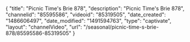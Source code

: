 {
    "title": "Picnic Time's Brie 878",
    "description": "Picnic Time's Brie 878",
    "channelid": "85595586",
    "videoid": "85319505",
    "date_created": "1486606497",
    "date_modified": "1491594763",
    "type": "captivate",
    "layout": "channelVideo",
    "url": "\/seasonal\/picnic-time-s-brie-878\/85595586-85319505"
}